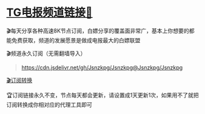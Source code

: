 # [TG电报频道链接🔗](https://t.me/Jsnzk)

🎬每天分享各种高速8K节点订阅，白嫖分享的覆盖面非常广，基本上你想要的都能免费获取，频道的发展愿景是做成电报最大的白嫖联盟

🎬频道永久订阅（无需翻墙导入） 
> https://cdn.jsdelivr.net/gh/Jsnzkpg/Jsnzkpg@Jsnzkpg/Jsnzkpg

[🎬订阅转换](https://sub.v1.mk/) 

🏆订阅链接永久不变，节点每天都会更新，请设置成1天更新1次，如果用不了就把订阅转换成你相对应的代理工具即可
